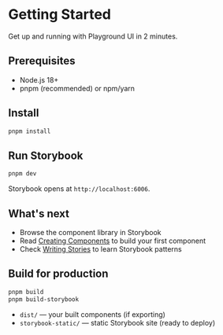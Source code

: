 # Getting Started

Get up and running with Playground UI in 2 minutes.

## Prerequisites

- Node.js 18+
- pnpm (recommended) or npm/yarn

## Install

```bash
pnpm install
```

## Run Storybook

```bash
pnpm dev
```

Storybook opens at `http://localhost:6006`.

## What's next

- Browse the component library in Storybook
- Read [Creating Components](creating-components.md) to build your first component
- Check [Writing Stories](writing-stories.md) to learn Storybook patterns

## Build for production

```bash
pnpm build
pnpm build-storybook
```

- `dist/` — your built components (if exporting)
- `storybook-static/` — static Storybook site (ready to deploy)
